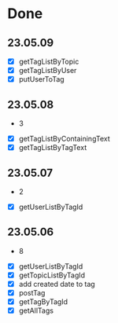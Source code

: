 # Done
## 23.05.09
- [x] getTagListByTopic
- [x] getTagListByUser
- [x] putUserToTag

## 23.05.08
- 3
- [x] getTagListByContainingText
- [x] getTagListByTagText

## 23.05.07
- 2
- [x] getUserListByTagId



## 23.05.06
- 8
- [x] getUserListByTagId 
- [x] getTopicListByTagId 
- [x] add created date to tag
- [x] postTag
- [x] getTagByTagId
- [x] getAllTags